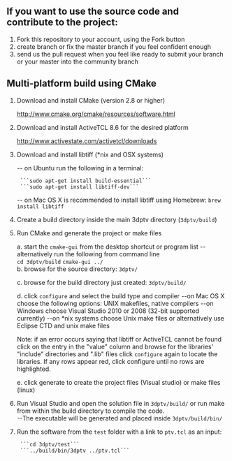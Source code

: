 ## If you want to use the source code and contribute to the project:

1. Fork this repository to your account, using the Fork button
2. create branch or fix the master branch if you feel confident enough
3. send us the pull request when you feel like ready to submit your branch or your master into the community branch


 
## Multi-platform build using CMake

1. Download and install CMake (version 2.8 or higher) 

  	http://www.cmake.org/cmake/resources/software.html

2. Download and install ActiveTCL 8.6 for the desired platform
	
	http://www.activestate.com/activetcl/downloads

3. Download and install libtiff (*nix and OSX systems) 

 	-- on Ubuntu run the following in a terminal:
 	
		```sudo apt-get install build-essential```
		```sudo apt-get install libtiff-dev```
	
	-- on Mac OS X is recommended to install libtiff using Homebrew:
		```brew install libtiff```

4. Create a build directory inside the main 3dptv directory (```3dptv/build```)


5. Run CMake and generate the project or make files 

	a. start the ```cmake-gui``` from the desktop shortcut or program list
		-- alternatively run the following from command line  
			```cd 3dptv/build```
			```cmake-gui ../```			
	b. browse for the source directory: ```3dptv/```

	c. browse for the build directory just created: ```3dptv/build/```

	d. click ```configure``` and select the build type and compiler 
		--on Mac OS X choose the following options: UNIX makefiles, native compilers
		--on Windows choose Visual Studio 2010 or 2008 (32-bit supported currently)
		--on *nix systems choose Unix make files or alternatively use Eclipse CTD and unix make files
	
	Note: if an error occurs saying that libtiff or ActiveTCL cannot be found
              click on the entry in the "value" column and browse for the libraries' "include" directories and ".lib" files
              click ```configure``` again to locate the libraries. If any rows appear red, click configure until no rows are highlighted.
	
	e. click generate to create the project files (Visual studio) or make files (linux)

6. Run Visual Studio and open the solution file in ```3dptv/build/``` or run make from within the build directory to compile the code.  
	--The executable will be generated and placed inside ```3dptv/build/bin/```
	
7. Run the software from the ```test``` folder with a link to ```ptv.tcl``` as an input:

		```cd 3dptv/test```
		```../build/bin/3dptv ../ptv.tcl```

